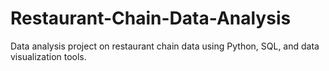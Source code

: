 # Restaurant-Chain-Data-Analysis
Data analysis project on restaurant chain data using Python, SQL, and data visualization tools.

